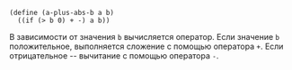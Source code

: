 ```rkt
(define (a-plus-abs-b a b)
  ((if (> b 0) + -) a b))
```

В зависимости от значения `b` вычисляется оператор. Если значение `b` положительное, выполняется сложение с помощью оператора `+`. Если отрицательное -- вычитание с помощью оператора `-`.
